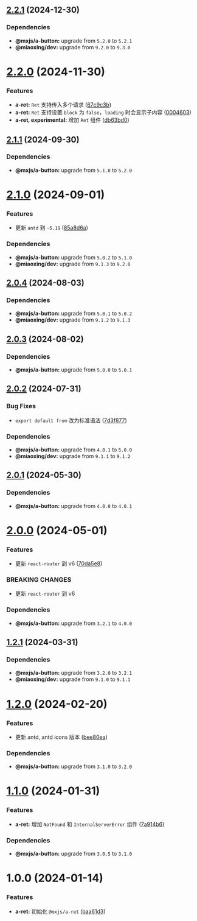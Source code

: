 ## [2.2.1](https://github.com/miaoxing/mxjs-a-ret/compare/v2.2.0...v2.2.1) (2024-12-30)





### Dependencies

* **@mxjs/a-button:** upgrade from `5.2.0` to `5.2.1`
* **@miaoxing/dev:** upgrade from `9.2.0` to `9.3.0`

# [2.2.0](https://github.com/miaoxing/mxjs-a-ret/compare/v2.1.1...v2.2.0) (2024-11-30)


### Features

* **a-ret:** `Ret` 支持传入多个请求 ([67c9c3b](https://github.com/miaoxing/mxjs-a-ret/commit/67c9c3bd180a8c490f8ab4a8d0b2b1de6d158891))
* **a-ret:** `Ret` 支持设置 `block` 为 `false`，`loading` 时会显示子内容 ([0004603](https://github.com/miaoxing/mxjs-a-ret/commit/0004603f13aa083f9fdb4e2e0abd43cdbec13c16))
* **a-ret, experimental:** 增加 `Ret` 组件 ([db63bd0](https://github.com/miaoxing/mxjs-a-ret/commit/db63bd0ca7cb6cfec5dc58030ba6a5a307af3128))

## [2.1.1](https://github.com/miaoxing/mxjs-a-ret/compare/v2.1.0...v2.1.1) (2024-09-30)





### Dependencies

* **@mxjs/a-button:** upgrade from `5.1.0` to `5.2.0`

# [2.1.0](https://github.com/miaoxing/mxjs-a-ret/compare/v2.0.4...v2.1.0) (2024-09-01)


### Features

* 更新 `antd` 到 `~5.19` ([85a8d6a](https://github.com/miaoxing/mxjs-a-ret/commit/85a8d6af0a42b98f1931ec293ad9b0a602469406))





### Dependencies

* **@mxjs/a-button:** upgrade from `5.0.2` to `5.1.0`
* **@miaoxing/dev:** upgrade from `9.1.3` to `9.2.0`

## [2.0.4](https://github.com/miaoxing/mxjs-a-ret/compare/v2.0.3...v2.0.4) (2024-08-03)





### Dependencies

* **@mxjs/a-button:** upgrade from `5.0.1` to `5.0.2`
* **@miaoxing/dev:** upgrade from `9.1.2` to `9.1.3`

## [2.0.3](https://github.com/miaoxing/mxjs-a-ret/compare/v2.0.2...v2.0.3) (2024-08-02)





### Dependencies

* **@mxjs/a-button:** upgrade from `5.0.0` to `5.0.1`

## [2.0.2](https://github.com/miaoxing/mxjs-a-ret/compare/v2.0.1...v2.0.2) (2024-07-31)


### Bug Fixes

* `export default from` 改为标准语法 ([7d3f877](https://github.com/miaoxing/mxjs-a-ret/commit/7d3f877589c97c049cdb11a1f411e56e8944fc12))





### Dependencies

* **@mxjs/a-button:** upgrade from `4.0.1` to `5.0.0`
* **@miaoxing/dev:** upgrade from `9.1.1` to `9.1.2`

## [2.0.1](https://github.com/miaoxing/mxjs-a-ret/compare/v2.0.0...v2.0.1) (2024-05-30)





### Dependencies

* **@mxjs/a-button:** upgrade from `4.0.0` to `4.0.1`

# [2.0.0](https://github.com/miaoxing/mxjs-a-ret/compare/v1.2.1...v2.0.0) (2024-05-01)


### Features

* 更新 `react-router` 到 v6 ([70da5e8](https://github.com/miaoxing/mxjs-a-ret/commit/70da5e87496fdcbc9cc5ca3c5f937e0964457589))


### BREAKING CHANGES

* 更新 `react-router` 到 v6





### Dependencies

* **@mxjs/a-button:** upgrade from `3.2.1` to `4.0.0`

## [1.2.1](https://github.com/miaoxing/mxjs-a-ret/compare/v1.2.0...v1.2.1) (2024-03-31)





### Dependencies

* **@mxjs/a-button:** upgrade from `3.2.0` to `3.2.1`
* **@miaoxing/dev:** upgrade from `9.1.0` to `9.1.1`

# [1.2.0](https://github.com/miaoxing/mxjs-a-ret/compare/v1.1.0...v1.2.0) (2024-02-20)


### Features

* 更新 antd, antd icons 版本 ([bee80ea](https://github.com/miaoxing/mxjs-a-ret/commit/bee80ea9078ee0a2a91595f0deea982bd3a0e7b6))





### Dependencies

* **@mxjs/a-button:** upgrade from `3.1.0` to `3.2.0`

# [1.1.0](https://github.com/miaoxing/mxjs-a-ret/compare/v1.0.0...v1.1.0) (2024-01-31)


### Features

* **a-ret:** 增加 `NotFound` 和 `InternalServerError` 组件 ([7a914b6](https://github.com/miaoxing/mxjs-a-ret/commit/7a914b68289136b238ce5efea15cab9af7e44167))





### Dependencies

* **@mxjs/a-button:** upgrade from `3.0.5` to `3.1.0`

# 1.0.0 (2024-01-14)


### Features

* **a-ret:** 初始化 `@mxjs/a-ret` ([baa61d3](https://github.com/miaoxing/mxjs-a-ret/commit/baa61d30e19ffdcf5d42d5f8009e2c6fed13aa0c))

